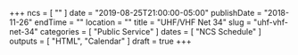 +++
ncs = [ "" ]
date = "2019-08-25T21:00:00-05:00"
publishDate = "2018-11-26"
endTime = ""
location = ""
title = "UHF/VHF Net 34"
slug = "uhf-vhf-net-34"
categories = [ "Public Service" ]
dates = [ "NCS Schedule" ]
outputs = [ "HTML", "Calendar" ]
draft = true
+++
